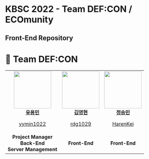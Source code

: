 # KBSC 2022 - Team DEF:CON / ECOmunity
## Front-End Repository

# 👥 Team DEF:CON
<table>
<tr>
<td align="center">
<a href="https://github.com/yymin1022">
<img src="https://avatars.githubusercontent.com/u/12806229?v=4" width="120px" height="auto" >
<br>
<b>유용민</b>
<br>
<p>yymin1022</p>
</a>
</td>
<td align="center">
<a href="https://github.com/https://github.com/rdg1029">
<img src="https://avatars.githubusercontent.com/u/10252712?v=4 width="120px" height="120px" >
<br>
<b>김영현</b>
<br>
<p>rdg1029</p>
</a>
</td>
<td align="center">
<a href="https://github.com/harenkei">
<img src="https://avatars.githubusercontent.com/u/47844901?v=4" width="120px" height="auto" >
<br>
<b>정승민</b>
<br>
<p>HarenKei</p>
</a>
</td>
</tr>
<tr>
<td align="center"><b>Project Manager<br/>Back-End<br/>Server Management</b></td>
<td align="center"><b>Front-End</b></td>
<td align="center"><b>Front-End</b></td>
</tr>
</table>
